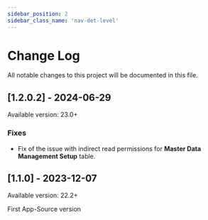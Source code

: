 ```yaml
---
sidebar_position: 2
sidebar_class_name: 'nav-det-level'
---
```


# Change Log
All notable changes to this project will be documented in this file.
 
## [1.2.0.2] - 2024-06-29
  
Available version: 23.0+

### Fixes
- Fix of the issue with indirect read permissions for **Master Data Management Setup** table.

## [1.1.0] - 2023-12-07
  
Available version: 22.2+

First App-Source version
